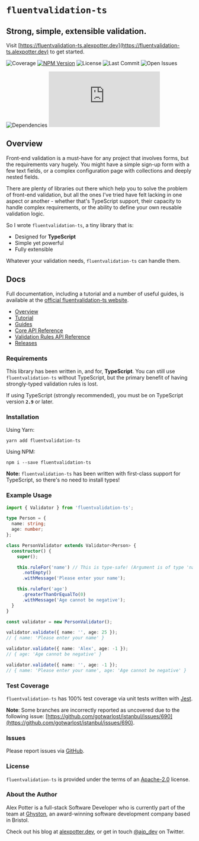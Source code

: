 # `fluentvalidation-ts`

## Strong, simple, extensible validation.

Visit [https://fluentvalidation-ts.alexpotter.dev](https://fluentvalidation-ts.alexpotter.dev) to get started.

![Coverage](https://badgen.net/badge/coverage/100%25/green)
[![NPM Version](https://badgen.net/npm/v/fluentvalidation-ts)](https://www.npmjs.com/package/fluentvalidation-ts)
![License](https://badgen.net/npm/license/fluentvalidation-ts)
![Last Commit](https://badgen.net/github/last-commit/alexjpotter/fluentvalidation-ts/master)
![Open Issues](https://badgen.net/github/open-issues/alexjpotter/fluentvalidation-ts)

![Dependencies](https://badgen.net/badge/dependencies/none/green)
[![GZIP Size](https://img.badgesize.io/https://unpkg.com/fluentvalidation-ts@latest/dist/fluentvalidation-ts.umd.production.min.js?compression=gzip)](https://unpkg.com/fluentvalidation-ts@latest/dist/fluentvalidation-ts.umd.production.min.js)

## Overview

Front-end validation is a must-have for any project that involves forms, but the requirements vary hugely. You might have a simple sign-up form with a few text fields, or a complex configuration page with collections and deeply nested fields.

There are plenty of libraries out there which help you to solve the problem of front-end validation, but all the ones I've tried have felt lacking in one aspect or another - whether that's TypeScript support, their capacity to handle complex requirements, or the ability to define your own reusable validation logic.

So I wrote `fluentvalidation-ts`, a tiny library that is:

- Designed for **TypeScript**
- Simple yet powerful
- Fully extensible

Whatever your validation needs, `fluentvalidation-ts` can handle them.

## Docs

Full documentation, including a tutorial and a number of useful guides, is available at the [official fluentvalidation-ts website](https://fluentvalidation-ts.alexpotter.dev).

- [Overview](https://fluentvalidation-ts.alexpotter.dev/docs/overview)
- [Tutorial](https://fluentvalidation-ts.alexpotter.dev/docs/tutorial)
- [Guides](https://fluentvalidation-ts.alexpotter.dev/docs/guides/customrules)
- [Core API Reference](https://fluentvalidation-ts.alexpotter.dev/docs/api/core/validator)
- [Validation Rules API Reference](https://fluentvalidation-ts.alexpotter.dev/docs/api/rules/emailaddress)
- [Releases](https://github.com/AlexJPotter/fluentvalidation-ts/releases)

### Requirements

This library has been written in, and for, **TypeScript**. You can still use `fluentvalidation-ts` without TypeScript, but the primary benefit of having strongly-typed validation rules is lost.

If using TypeScript (strongly recommended), you must be on TypeScript version **`2.9`** or later.

### Installation

Using Yarn:

```
yarn add fluentvalidation-ts
```

Using NPM:

```
npm i --save fluentvalidation-ts
```

**Note:** `fluentvalidation-ts` has been written with first-class support for TypeScript, so there's no need to install types!

### Example Usage

```typescript
import { Validator } from 'fluentvalidation-ts';

type Person = {
  name: string;
  age: number;
};

class PersonValidator extends Validator<Person> {
  constructor() {
    super();

    this.ruleFor('name') // This is type-safe! (Argument is of type 'name' | 'age')
      .notEmpty()
      .withMessage('Please enter your name');

    this.ruleFor('age')
      .greaterThanOrEqualTo(0)
      .withMessage('Age cannot be negative');
  }
}

const validator = new PersonValidator();

validator.validate({ name: '', age: 25 });
// { name: 'Please enter your name' }

validator.validate({ name: 'Alex', age: -1 });
// { age: 'Age cannot be negative' }

validator.validate({ name: '', age: -1 });
// { name: 'Please enter your name', age: 'Age cannot be negative' }
```

### Test Coverage

`fluentvalidation-ts` has 100% test coverage via unit tests written with [Jest](https://jestjs.io/).

**Note**: Some branches are incorrectly reported as uncovered due to the following issue: [https://github.com/gotwarlost/istanbul/issues/690](https://github.com/gotwarlost/istanbul/issues/690).

### Issues

Please report issues via [GitHub](https://github.com/AlexJPotter/fluentvalidation-ts/issues).

### License

`fluentvalidation-ts` is provided under the terms of an [Apache-2.0](https://www.apache.org/licenses/LICENSE-2.0) license.

### About the Author

Alex Potter is a full-stack Software Developer who is currently part of the team at [Ghyston](https://www.ghyston.com), an award-winning software development company based in Bristol.

Check out his blog at [alexpotter.dev](https://alexpotter.dev), or get in touch [@ajp_dev](https://twitter.com/ajp_dev) on Twitter.
